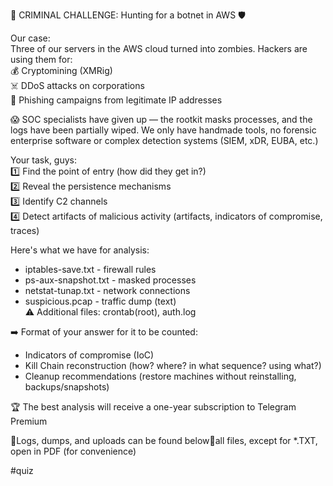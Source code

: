 🔐 CRIMINAL CHALLENGE: Hunting for a botnet in AWS 🛡

Our case:  
Three of our servers in the AWS cloud turned into zombies. Hackers are using them for:  
💰 Cryptomining (XMRig)  
     ☠️ DDoS attacks on corporations  
    🎣 Phishing campaigns from legitimate IP addresses

😱 SOC specialists have given up — the rootkit masks processes, and the logs have been partially wiped.  We only have handmade tools, no forensic enterprise software or complex detection systems (SIEM, xDR, EUBA, etc.)

Your task, guys:  
1️⃣ Find the point of entry (how did they get in?)  
2️⃣ Reveal the persistence mechanisms  
3️⃣ Identify C2 channels  
4️⃣ Detect artifacts of malicious activity  (artifacts, indicators of compromise, traces)

Here's what we have for analysis:  
- iptables-save.txt - firewall rules  
- ps-aux-snapshot.txt - masked processes  
- netstat-tunap.txt - network connections  
- suspicious.pcap - traffic dump (text)  
⚠️ Additional files:  crontab(root), auth.log 

➡️ Format of your answer for it to be counted:  
- Indicators of compromise (IoC)  
- Kill Chain reconstruction  (how? where? in what sequence? using what?)
- Cleanup recommendations  (restore machines without reinstalling, backups/snapshots)

🏆 The best analysis will receive a one-year subscription to Telegram Premium

🔽Logs, dumps, and uploads can be found below🔽all files, except for *.TXT, open in PDF (for convenience)

#quiz